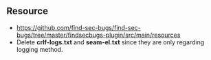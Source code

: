 ## Resource

- https://github.com/find-sec-bugs/find-sec-bugs/tree/master/findsecbugs-plugin/src/main/resources
- Delete **crlf-logs.txt** and **seam-el.txt** since they are only regarding logging method.